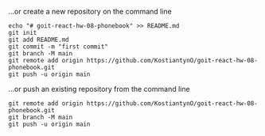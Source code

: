 …or create a new repository on the command line

```shell
echo "# goit-react-hw-08-phonebook" >> README.md
git init
git add README.md
git commit -m "first commit"
git branch -M main
git remote add origin https://github.com/KostiantynO/goit-react-hw-08-phonebook.git
git push -u origin main
```

…or push an existing repository from the command line

```shell
git remote add origin https://github.com/KostiantynO/goit-react-hw-08-phonebook.git
git branch -M main
git push -u origin main
```
